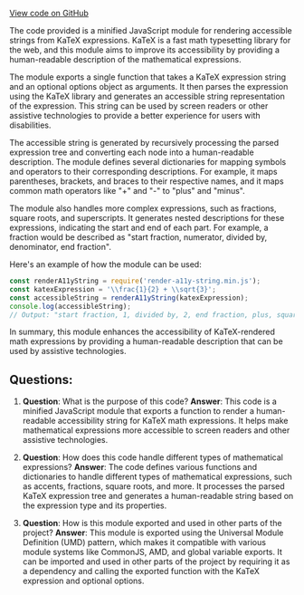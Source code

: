 [View code on GitHub](https://github.com/solana-labs/solana/blob/master/docs/static/katex/contrib/render-a11y-string.min.js)

The code provided is a minified JavaScript module for rendering accessible strings from KaTeX expressions. KaTeX is a fast math typesetting library for the web, and this module aims to improve its accessibility by providing a human-readable description of the mathematical expressions.

The module exports a single function that takes a KaTeX expression string and an optional options object as arguments. It then parses the expression using the KaTeX library and generates an accessible string representation of the expression. This string can be used by screen readers or other assistive technologies to provide a better experience for users with disabilities.

The accessible string is generated by recursively processing the parsed expression tree and converting each node into a human-readable description. The module defines several dictionaries for mapping symbols and operators to their corresponding descriptions. For example, it maps parentheses, brackets, and braces to their respective names, and it maps common math operators like "+" and "-" to "plus" and "minus".

The module also handles more complex expressions, such as fractions, square roots, and superscripts. It generates nested descriptions for these expressions, indicating the start and end of each part. For example, a fraction would be described as "start fraction, numerator, divided by, denominator, end fraction".

Here's an example of how the module can be used:

```javascript
const renderA11yString = require('render-a11y-string.min.js');
const katexExpression = '\\frac{1}{2} + \\sqrt{3}';
const accessibleString = renderA11yString(katexExpression);
console.log(accessibleString);
// Output: "start fraction, 1, divided by, 2, end fraction, plus, square root of, 3, end square root"
```

In summary, this module enhances the accessibility of KaTeX-rendered math expressions by providing a human-readable description that can be used by assistive technologies.
## Questions: 
 1. **Question**: What is the purpose of this code?
   **Answer**: This code is a minified JavaScript module that exports a function to render a human-readable accessibility string for KaTeX math expressions. It helps make mathematical expressions more accessible to screen readers and other assistive technologies.

2. **Question**: How does this code handle different types of mathematical expressions?
   **Answer**: The code defines various functions and dictionaries to handle different types of mathematical expressions, such as accents, fractions, square roots, and more. It processes the parsed KaTeX expression tree and generates a human-readable string based on the expression type and its properties.

3. **Question**: How is this module exported and used in other parts of the project?
   **Answer**: This module is exported using the Universal Module Definition (UMD) pattern, which makes it compatible with various module systems like CommonJS, AMD, and global variable exports. It can be imported and used in other parts of the project by requiring it as a dependency and calling the exported function with the KaTeX expression and optional options.